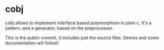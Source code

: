 # cobj
cobj allows to implement interface based polymorphism in plain c. It's a pattern, and a generator, based on the preprocessor.

This is the public commit, it includes just the source files. Demos and some documentation will follow!
